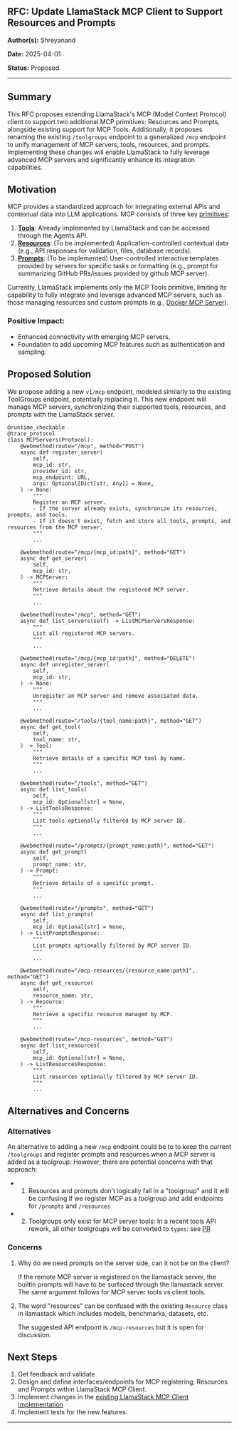 ## RFC: Update LlamaStack MCP Client to Support Resources and Prompts

**Author(s):** Shreyanand

**Date:** 2025-04-01  

**Status:** Proposed  

---

## Summary

This RFC proposes extending LlamaStack's MCP (Model Context Protocol) client to support two additional MCP primitives: Resources and Prompts, alongside existing support for MCP Tools. Additionally, it proposes renaming the existing `/toolgroups` endpoint to a generalized `/mcp` endpoint to unify management of MCP servers, tools, resources, and prompts. Implementing these changes will enable LlamaStack to fully leverage advanced MCP servers and significantly enhance its integration capabilities.

## Motivation

MCP provides a standardized approach for integrating external APIs and contextual data into LLM applications. MCP consists of three key [primitives](https://github.com/modelcontextprotocol/python-sdk?tab=readme-ov-file#mcp-primitives):

1. **[Tools](https://spec.modelcontextprotocol.io/specification/2025-03-26/server/tools/)**: Already implemented by LlamaStack and can be accessed through the Agents API.
2. **[Resources](https://spec.modelcontextprotocol.io/specification/2025-03-26/server/resources/)**: (To be implemented) Application-controlled contextual data (e.g., API responses for validation, files, database records).
3. **[Prompts](https://spec.modelcontextprotocol.io/specification/2025-03-26/server/prompts/)**: (To be implemented) User-controlled interactive templates provided by servers for specific tasks or formatting (e.g., prompt for summarizing GitHub PRs/issues provided by github MCP server).

Currently, LlamaStack implements only the MCP Tools primitive, limiting its capability to fully integrate and leverage advanced MCP servers, such as those managing resources and custom prompts (e.g., [Docker MCP Server](https://github.com/ckreiling/mcp-server-docker/blob/main/src/mcp_server_docker/server.py)).

### Positive Impact:
- Enhanced connectivity with emerging MCP servers.
- Foundation to add upcoming MCP features such as authentication and sampling.

## Proposed Solution

We propose adding a new `v1/mcp` endpoint, modeled similarly to the existing ToolGroups endpoint, potentially replacing it. This new endpoint will manage MCP servers, synchronizing their supported tools, resources, and prompts with the LlamaStack server.

```
@runtime_checkable
@trace_protocol
class MCPServers(Protocol):
    @webmethod(route="/mcp", method="POST")
    async def register_server(
        self,
        mcp_id: str,
        provider_id: str,
        mcp_endpoint: URL,
        args: Optional[Dict[str, Any]] = None,
    ) -> None:
        """
        Register an MCP server.
        - If the server already exists, synchronize its resources, prompts, and tools.
        - If it doesn't exist, fetch and store all tools, prompts, and resources from the MCP server.
        """
        ...

    @webmethod(route="/mcp/{mcp_id:path}", method="GET")
    async def get_server(
        self,
        mcp_id: str,
    ) -> MCPServer:
        """
        Retrieve details about the registered MCP server.
        """
        ...

    @webmethod(route="/mcp", method="GET")
    async def list_servers(self) -> ListMCPServersResponse:
        """
        List all registered MCP servers.
        """
        ...

    @webmethod(route="/mcp/{mcp_id:path}", method="DELETE")
    async def unregister_server(
        self,
        mcp_id: str,
    ) -> None:
        """
        Unregister an MCP server and remove associated data.
        """
        ...

    @webmethod(route="/tools/{tool_name:path}", method="GET")
    async def get_tool(
        self,
        tool_name: str,
    ) -> Tool:
        """
        Retrieve details of a specific MCP tool by name.
        """
        ...

    @webmethod(route="/tools", method="GET")
    async def list_tools(
        self,
        mcp_id: Optional[str] = None,
    ) -> ListToolsResponse:
        """
        List tools optionally filtered by MCP server ID.
        """
        ...

    @webmethod(route="/prompts/{prompt_name:path}", method="GET")
    async def get_prompt(
        self,
        prompt_name: str,
    ) -> Prompt:
        """
        Retrieve details of a specific prompt.
        """
        ...

    @webmethod(route="/prompts", method="GET")
    async def list_prompts(
        self,
        mcp_id: Optional[str] = None,
    ) -> ListPromptsResponse:
        """
        List prompts optionally filtered by MCP server ID.
        """
        ...

    @webmethod(route="/mcp-resources/{resource_name:path}", method="GET")
    async def get_resource(
        self,
        resource_name: str,
    ) -> Resource:
        """
        Retrieve a specific resource managed by MCP.
        """
        ...

    @webmethod(route="/mcp-resources", method="GET")
    async def list_resources(
        self,
        mcp_id: Optional[str] = None,
    ) -> ListResourcesResponse:
        """
        List resources optionally filtered by MCP server ID.
        """
        ...
```
## Alternatives and Concerns

### Alternatives
An alternative to adding a new `/mcp` endpoint could be to to keep the current `/toolgroups` and register prompts and resources when a MCP server is added as a toolgroup. However, there are potential concerns with that approach:
* 1. Resources and prompts don't logically fall in a "toolgroup" and it will be confusing if we register MCP as a toolgroup and add endpoints for `/prompts` and `/resources `
* 2. Toolgroups only exist for MCP server tools: In a recent tools API rework, all other toolgroups will be converted to `types`: see [PR](https://github.com/meta-llama/llama-stack/pull/1764)

### Concerns
1. Why do we need prompts on the server side, can it not be on the client?

    If the remote MCP server is registered on the llamastack server, the builtin prompts will have to be surfaced through the llamastack server. The same argument follows for MCP server tools vs client tools.

2. The word "resources" can be confused with the existing `Resource` class in llamastack which includes models, benchmarks, datasets, etc. 

    The suggested API endpoint is `/mcp-resources` but it is open for discussion.


## Next Steps

1. Get feedback and validate
2. Design and define interfaces/endpoints for MCP registering, Resources and Prompts within LlamaStack MCP Client.
3. Implement changes in the [existing LlamaStack MCP Client implementation](https://github.com/meta-llama/llama-stack/blob/main/llama_stack/providers/remote/tool_runtime/model_context_protocol/model_context_protocol.py) 
4. Implement tests for the new features.

---

